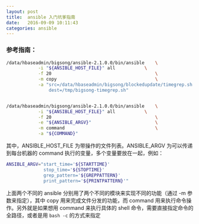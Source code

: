 ```yaml
---
layout: post
title:  ansible 入门坑爹指南
date:   2016-09-09 10:11:43
categories: ansible
---
```


### 参考指南：
``` bash
/data/hbaseadmin/bigsong/ansible-2.1.0.0/bin/ansible    \
            -i "${ANSIBLE_HOST_FILE}" all           \
            -f 20                                       \
            -m copy                                     \
            -a "src=/data/hbaseadmin/bigsong/blockedupdate/timegrep.sh
                dest=/tmp/bigsong-timegrep.sh"


/data/hbaseadmin/bigsong/ansible-2.1.0.0/bin/ansible    \
            -i "${ANSIBLE_HOST_FILE}" all           \
            -f 20                                       \
            -e "${ANSIBLE_ARGV}"                        \
            -m command                                  \
            -a "${COMMAND}"
```
其中，ANSIBLE_HOST_FILE 为带操作的文件列表。ANSIBLE_ARGV 为可以传递到每台机器的 command 执行的变量，多个变量要放在一起，例如：
``` bash
ANSIBLE_ARGV="start_time='${STARTTIME}'
              stop_time='${STOPTIME}'
              grep_pattern='${GREPPATTERN}'
              print_pattern='${PRINTPATTERN}'"
```

上面两个不同的 ansible 分别用了两个不同的模块来实现不同的功能（通过 -m 参数来指定），其中 copy 用来完成文件分发的功能，而 command 用来执行命令操作。另外就是如果想用 command 来执行具体的 shell 命令，需要直接指定命令的全路径，或者是用 `bash -c` 的方式来指定 

[jekyll-gh]: https://github.com/jekyll/jekyll
[jekyll]:    http://jekyllrb.com
